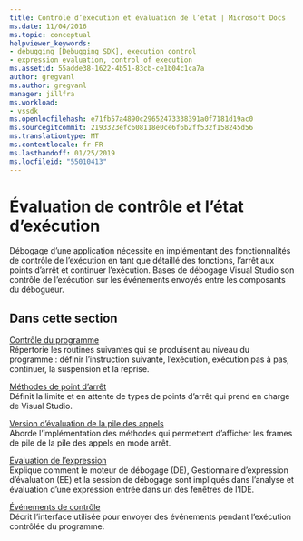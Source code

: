 ```yaml
---
title: Contrôle d’exécution et évaluation de l’état | Microsoft Docs
ms.date: 11/04/2016
ms.topic: conceptual
helpviewer_keywords:
- debugging [Debugging SDK], execution control
- expression evaluation, control of execution
ms.assetid: 55adde38-1622-4b51-83cb-ce1b04c1ca7a
author: gregvanl
ms.author: gregvanl
manager: jillfra
ms.workload:
- vssdk
ms.openlocfilehash: e71fb57a4890c29652473338391a0f7181d19ac0
ms.sourcegitcommit: 2193323efc608118e0ce6f6b2ff532f158245d56
ms.translationtype: MT
ms.contentlocale: fr-FR
ms.lasthandoff: 01/25/2019
ms.locfileid: "55010413"
---
```

# <a name="execution-control-and-state-evaluation"></a>Évaluation de contrôle et l’état d’exécution
Débogage d’une application nécessite en implémentant des fonctionnalités de contrôle de l’exécution en tant que détaillé des fonctions, l’arrêt aux points d’arrêt et continuer l’exécution. Bases de débogage Visual Studio son contrôle de l’exécution sur les événements envoyés entre les composants du débogueur.  
  
## <a name="in-this-section"></a>Dans cette section  
 [Contrôle du programme](../../extensibility/debugger/program-control.md)  
 Répertorie les routines suivantes qui se produisent au niveau du programme : définir l’instruction suivante, l’exécution, exécution pas à pas, continuer, la suspension et la reprise.  
  
 [Méthodes de point d’arrêt](../../extensibility/debugger/breakpoint-related-methods.md)  
 Définit la limite et en attente de types de points d’arrêt qui prend en charge de Visual Studio.  
  
 [Version d’évaluation de la pile des appels](../../extensibility/debugger/call-stack-evaluation.md)  
 Aborde l’implémentation des méthodes qui permettent d’afficher les frames de pile de la pile des appels en mode arrêt.  
  
 [Évaluation de l’expression](../../extensibility/debugger/expression-evaluation-visual-studio-debugging-sdk.md)  
 Explique comment le moteur de débogage (DE), Gestionnaire d’expression d’évaluation (EE) et la session de débogage sont impliqués dans l’analyse et évaluation d’une expression entrée dans un des fenêtres de l’IDE.  
  
 [Événements de contrôle](../../extensibility/debugger/control-events.md)  
 Décrit l’interface utilisée pour envoyer des événements pendant l’exécution contrôlée du programme.